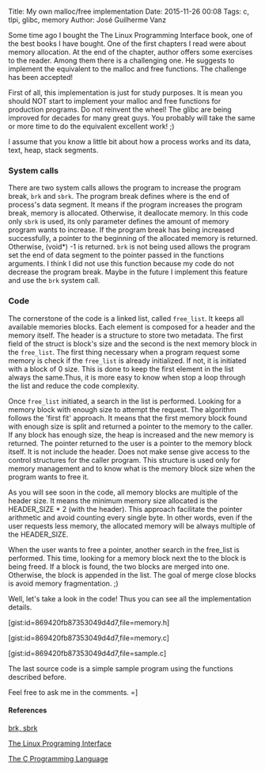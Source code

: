 Title: My own malloc/free implementation
Date: 2015-11-26 00:08
Tags: c, tlpi, glibc, memory
Author: José Guilherme Vanz

Some time ago I bought the The Linux Programming Interface book, one of the best books I have bought.
One of the first chapters I read were about memory allocation. At the end of the chapter, author offers some exercises
to the reader. Among them there is a challenging one. He suggests to implement the equivalent to the malloc and free
functions. The challenge has been accepted!

First of all, this implementation is just for study purposes. It is mean you should NOT start to implement your malloc and free functions
for production programs. Do not reinvent the wheel! The glibc are being improved for decades for many great guys. You probably
will take the same or more time to do the equivalent excellent work! ;)

I assume that you know a little bit about how a process works and its data, text, heap, stack segments.

### System calls

There are two system calls allows the program to increase the program break, `brk` and `sbrk`. The program break defines
where is the end of process's data segment. It means if the program increases the program break, memory is allocated.
Otherwise, it deallocate memory. In this code only `sbrk` is used, its only parameter defines the amount of memory program wants
to increase. If the program break has being increased successfully, a pointer to the beginning of the allocated memory is
returned. Otherwise, (void*) -1 is returned. `brk` is not being used allows the program set the end of data segment to
the pointer passed in the functions arguments. I think I did not use this function because my code do not decrease the
program break. Maybe in the future I implement this feature and use the `brk` system call.

### Code

The cornerstone of the code is a linked list, called `free_list`. It keeps all available memories blocks. Each element is
composed for a header and the memory itself. The header is a structure to store two metadata. The first field of the
struct is block's size and the second is the next memory block in the `free_list`. The first thing necessary when a program
request some memory is check if the `free_list` is already initialized. If not, it is initiated with a block of 0 size.
This is done to keep the first element in the list always the same.Thus, it is more easy to know when stop a loop through
the list and reduce the code complexity.

Once `free_list` initiated, a search in the list is performed. Looking for a memory block with enough size to attempt the
request. The algorithm follows the 'first fit' approach. It means that the first memory block found with
enough size is split  and returned a pointer to the memory to the caller. If any block
has enough size, the heap is increased and the new memory is returned. The pointer returned to the user is a pointer
to the memory block itself. It is not include the header. Does not make sense give access to the control structures for
the caller program. This structure is used only for memory management and to know what is the memory block size when the
program wants to free it.

As you will see soon in the code, all memory blocks are multiple of the header size. It means the minimum
memory size allocated is the HEADER_SIZE * 2 (with the header). This approach facilitate the pointer arithmetic and avoid
counting every single byte. In other words, even if the user requests less memory, the allocated memory will be always
multiple of the HEADER_SIZE.

When the user wants to free a pointer, another search in the free_list is performed. This time, looking for a memory block
next the to the block is being freed. If a block is found, the two blocks are merged into one. Otherwise, the block is
appended in the list. The goal of merge close blocks is avoid memory fragmentation. ;)

Well, let's take a look in the code! Thus you can see all the implementation details.

[gist:id=869420fb87353049d4d7,file=memory.h]

[gist:id=869420fb87353049d4d7,file=memory.c]

[gist:id=869420fb87353049d4d7,file=sample.c]

The last source code is a simple sample program using the functions described before.

Feel free to ask me in the comments. =]

#### References

[brk, sbrk](http://linux.die.net/man/2/sbrk)

[The Linux Programing Interface](http://www.amazon.com/Linux-Programming-Interface-System-Handbook/dp/1593272200/ref=sr_1_1?s=books&ie=UTF8&qid=1448501399&sr=1-1&keywords=the+linux+programming+interface)

[The C Programming Language](http://www.amazon.com/Programming-Language-Brian-W-Kernighan/dp/0131103628/ref=sr_1_1?s=books&ie=UTF8&qid=1448501445&sr=1-1&keywords=the+c+programming+language)
